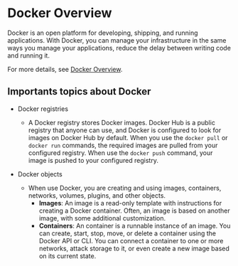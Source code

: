 # Docker Overview

Docker is an open platform for developing, shipping, and running applications. With Docker, you can manage your infrastructure in the same ways you manage your applications, reduce the delay between writing code and running it.

For more details, see [Docker Overview]("https://docs.docker.com/get-started/overview/").

## Importants topics about Docker

- Docker registries
  - A Docker registry stores Docker images. Docker Hub is a public registry that anyone can use, and Docker is configured to look for images on Docker Hub by default. When you use the `docker pull` or `docker run` commands, the required  images are pulled from your configured registry. When use the `docker push` command, your image is pushed to your configured registry.

- Docker objects
  - When use Docker, you are creating and using images, containers, networks, volumes, plugins, and other objects.
    - **Images**:
      An image is a read-only template with instructions for creating a Docker container. Often, an image is based on another image, with some additional customization.
     - **Containers**:
       An container is a runnable instance of an image. You can create, start, stop, move, or delete a container using the Docker API or CLI. You can connect a container to one or more networks, attack storage to it, or even create a new image based on its current state.  

